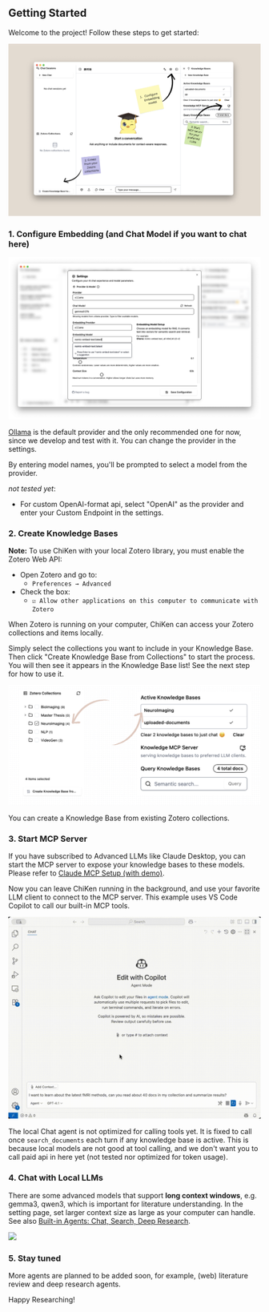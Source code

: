 ## Getting Started

Welcome to the project! Follow these steps to get started:

![Get Started](../assets/get-started.png)

### 1. Configure Embedding (and Chat Model if you want to chat here)

![](../assets/config/model-and-provider.png)

[Ollama](https://ollama.com) is the default provider and the only recommended one for now, since we develop and test with it. You can change the provider in the settings.

By entering model names, you'll be prompted to select a model from the provider. 

*not tested yet*:

- For custom OpenAI-format api, select "OpenAI" as the provider and enter your Custom Endpoint in the settings.

### 2. Create Knowledge Bases
**Note:** To use ChiKen with your local Zotero library, you must enable the Zotero Web API:
   - Open Zotero and go to:
     - `Preferences → Advanced`
   - Check the box:
     - `☑️ Allow other applications on this computer to communicate with Zotero`

When Zotero is running on your computer, ChiKen can access your Zotero collections and items locally.

Simply select the collections you want to include in your Knowledge Base. Then click "Create Knowledge Base from Collections" to start the process. You will then see it appears in the Knowledge Base list! See the next step for how to use it.

![](../assets/config/create-kb.png)


You can create a Knowledge Base from existing Zotero collections.


### 3. Start MCP Server

If you have subscribed to Advanced LLMs like Claude Desktop, you can start the MCP server to expose your knowledge bases to these models. Please refer to [Claude MCP Setup (with demo)](./mcp-claude-desktop-setup.md).

Now you can leave ChiKen running in the background, and use your favorite LLM client to connect to the MCP server. This example uses VS Code Copilot to call our built-in MCP tools.

![](../assets/mcp-example.gif)
</div>

The local Chat agent is not optimized for calling tools yet. It is fixed to call once `search_documents` each turn if any knowledge base is active. This is because local models are not good at tool calling, and we don't want you to call paid api in here yet (not tested nor optimized for token usage).

### 4. Chat with Local LLMs

There are some advanced models that support **long context windows**, e.g. gemma3, qwen3, which is important for literature understanding. In the setting page, set larger context size as large as your computer can handle. See also [Built-in Agents: Chat, Search, Deep Research](./built-in-agents.md).

![](../assets/example-mention-doc.gif)

### 5. Stay tuned

More agents are planned to be added soon, for example, (web) literature review and deep research agents. 

Happy Researching!

